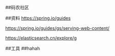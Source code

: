 ##码农社区

##资料
https://spring.io/guides

https://spring.io/guides/gs/serving-web-content/

https://elasticsearch.cn/explore/g

##工具
##hahah